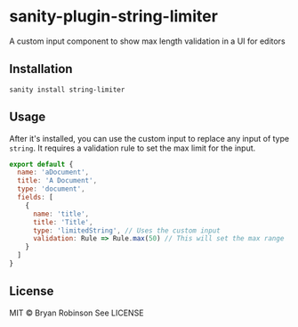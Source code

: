 # sanity-plugin-string-limiter

A custom input component to show max length validation in a UI for editors

## Installation

```
sanity install string-limiter
```

## Usage

After it's installed, you can use the custom input to replace any input of type `string`. It requires a validation rule to set the max limit for the input.

```javascript
export default {
  name: 'aDocument',
  title: 'A Document',
  type: 'document',
  fields: [
    {
      name: 'title',
      title: 'Title',
      type: 'limitedString', // Uses the custom input
      validation: Rule => Rule.max(50) // This will set the max range
    }
  ]
}
```

## License

MIT © Bryan Robinson
See LICENSE